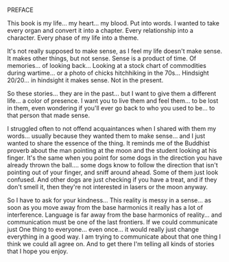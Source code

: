 PREFACE

This book is my life... my heart... my blood. Put into words. I wanted to take every organ and convert it into a chapter. Every relationship into a character. Every phase of my life into a theme.

It's not really supposed to make sense, as I feel my life doesn't make sense. It makes other things, but not sense. Sense is a product of time. Of memories... of looking back... Looking at a stock chart of commodities during wartime... or a photo of chicks hitchhiking in the 70s... Hindsight 20/20... in hindsight it makes sense. Not in the present.

So these stories... they are in the past... but I want to give them a different life... a color of presence. I want you to live them and feel them... to be lost in them, even wondering if you'll ever go back to who you used to be... to that person that made sense.

I struggled often to not offend acquaintances when I shared with them my words... usually because they wanted them to make sense... and I just wanted to share the essence of the thing. It reminds me of the Buddhist proverb about the man pointing at the moon and the student looking at his finger. It's the same when you point for some dogs in the direction you have already thrown the ball.... some dogs know to follow the direction that isn't pointing out of your finger, and sniff around ahead. Some of them just look confused. And other dogs are just checking if you have a treat, and if they don't smell it, then they're not interested in lasers or the moon anyway.

So I have to ask for your kindness... This reality is messy in a sense... as soon as you move away from the base harmonics it really has a lot of interference. Language is far away from the base harmonics of reality... and communication must be one of the last frontiers. If we could communicate just One thing to everyone... even once... it would really just change everything in a good way. I am trying to communicate about that one thing I think we could all agree on. And to get there I'm telling all kinds of stories that I hope you enjoy.